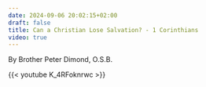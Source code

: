```yaml
---
date: 2024-09-06 20:02:15+02:00
draft: false
title: Can a Christian Lose Salvation? - 1 Corinthians
video: true
---
```



By Brother Peter Dimond, O.S.B.

{{< youtube K_4RFoknrwc >}}
